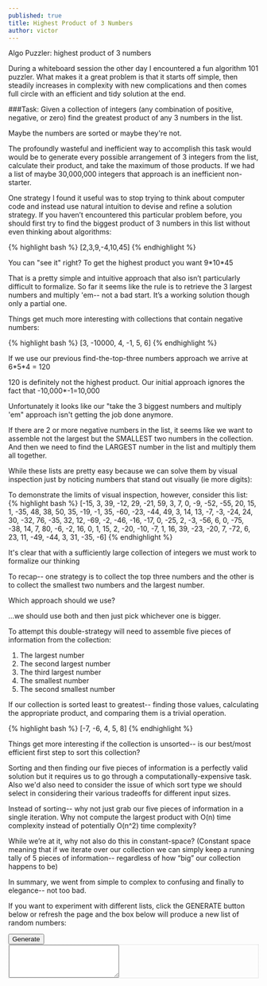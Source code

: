 ```yaml
---
published: true
title: Highest Product of 3 Numbers
author: victor
---
```




Algo Puzzler: highest product of 3 numbers

During a whiteboard session the other day I encountered a fun algorithm 101 puzzler. What makes it a great problem is that it starts off simple, then steadily increases in complexity with new complications and then comes full circle with an efficient and tidy solution at the end.
 
###Task: Given a collection of integers (any combination of positive, negative, or zero) find the greatest product of any 3 numbers in the list.

Maybe the numbers are sorted or maybe they're not.

The profoundly wasteful and inefficient way to accomplish this task would would be to generate every possible arrangement of 3 integers from the list, calculate their product, and take the maximum of those products. If we had a list of maybe 30,000,000 integers that approach is an inefficient non-starter.

One strategy I found it useful was to stop trying to think about computer code and instead use natural intuition to devise and refine a solution strategy. If you haven’t encountered this particular problem before, you should first try to find the biggest product of 3 numbers in this list without even thinking about algorithms:

{% highlight bash %}
[2,3,9,-4,10,45]
{% endhighlight %}


You can "see it" right? To get the highest product you want 9\*10\*45

That is a pretty simple and intuitive approach that also isn’t particularly difficult to formalize. So far it seems like the rule is to retrieve the 3 largest numbers and multiply 'em-- not a bad start. It’s a working solution though only a partial one. 

Things get much more interesting with collections that contain negative numbers:

{% highlight bash %}
[3, -10000, 4, -1, 5, 6]
{% endhighlight %}

If we use our previous find-the-top-three numbers approach we arrive at 6\*5\*4 = 120

120 is definitely not the highest product. Our initial approach ignores the fact that -10,000*-1=10,000

Unfortunately it looks like our "take the 3 biggest numbers and multiply 'em" approach isn't getting the job done anymore.

If there are 2 or more negative numbers in the list, it seems like we want to assemble not the largest but the SMALLEST two numbers in the collection. And then we need to find the LARGEST number in the list and multiply them all together.

While these lists are pretty easy because we can solve them by visual inspection just by noticing numbers that stand out visually (ie more digits):

To demonstrate the limits of visual inspection, however, consider this list:
{% highlight bash %}
[-15, 3, 39, -12, 29, -21, 59, 3, 7, 0, -9, -52, -55, 20, 15, 1, -35, 48, 38, 50, 35, -19, -1, 35, -60, -23, -44, 49, 3, 14, 13, -7, -3, -24, 24, 30, -32, 76, -35, 32, 12, -69, -2, -46, -16, -17, 0, -25, 2, -3, -56, 6, 0, -75, -38, 14, 7, 80, -6, -2, 16, 0, 1, 15, 2, -20, -10, -7, 1, 16, 39, -23, -20, 7, -72, 6, 23, 11, -49, -44, 3, 31, -35, -6]
{% endhighlight %}



It's clear that with a sufficiently large collection of integers we must work to formalize our thinking


To recap-- one strategy is to collect the top three numbers and the other is to collect the smallest two numbers and the largest number.

Which approach should we use?

...we should use both and then just pick whichever one is bigger.


To attempt this double-strategy will need to assemble five pieces of information from the collection:

1) The largest number
2) The second largest number
3) The third largest number
4) The smallest number
5) The second smallest number

If our collection is sorted least to greatest-- finding those values, calculating the appropriate product, and comparing them is a trivial operation.


{% highlight bash %}
[-7, -6, 4, 5, 8]
{% endhighlight %}


Things get more interesting if the collection is unsorted-- is our best/most efficient first step to sort this collection?

Sorting and then finding our five pieces of information is a perfectly valid solution but it requires us to go through a computationally-expensive task. Also we'd also need to consider the issue of which sort type we should select in considering their various tradeoffs for different input sizes.

Instead of sorting-- why not just grab our five pieces of information in a single iteration. Why not compute the largest product with O(n) time complexity instead of potentially O(n^2) time complexity? 

While we’re at it, why not also do this in constant-space? (Constant space meaning that if we iterate over our collection we can simply keep a running tally of 5 pieces of information-- regardless of how “big” our collection happens to be)

In summary, we went from simple to complex to confusing and finally to elegance-- not too bad. 

If you want to experiment with different lists, click the GENERATE button below or refresh the page and the box below will produce a new list of random numbers:

<button id='generateBtn'>Generate</button>
<span id="fakePre"><textarea rows="4" cols="25" id="randomlist"></textarea></span>



<script type="text/javascript">
var generator = function(){
  var output = [];
  var seed = Math.ceil((Math.random()*40) + 80);
  for (var i = 0; i < seed; i++){
    var negCheck = Math.floor(Math.random()*2);

    if (negCheck === 1){
      output.push(Math.floor(Math.random()*seed));      
    }else{
      output.push(Math.floor(Math.random()*seed*-1));
    }

  }
  return output;
};

var append = function(el, input){
alert('fired');
  var ref = document.getElementById(el);
  ref.value = "[" + input + "]";
};

document.getElementById("generateBtn").addEventListener("click", function(){
    append("randomlist", generator());
});

append("randomlist", "[1,2,3,4]");



</script>

<style type="text/css">
  #fakePre{
    background: #f5f5f8;
    display: block;
    padding: 9.5px;
    margin: 0 0 10px;
    font-size: 13px;
    line-height: 1.428571429;
    color: #333;
    word-break: break-all;
    word-wrap: break-word;
    background-color: #f5f5f5;
    border: 1px dotted #ccc;
    border-radius: 4px;
    padding: 0;
    font-size: inherit;
    color: inherit;
    white-space: pre-wrap;
    background-color: transparent;
    border-radius: 0;
  }

</style>
